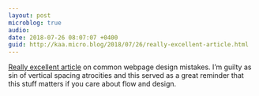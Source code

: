 ```yaml
---
layout: post
microblog: true
audio: 
date: 2018-07-26 08:07:07 +0400
guid: http://kaa.micro.blog/2018/07/26/really-excellent-article.html
---
```

[Really excellent article](https://uxplanet.org/common-webpage-design-mistakes-59eed9831bd7) on common webpage design mistakes. I’m guilty as sin of vertical spacing atrocities and this served as a great reminder that this stuff matters if you care about flow and design. 
